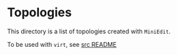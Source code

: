 # Topologies

This directory is a list of topologies created with `MiniEdit`.

To be used with `virt`, see [src README](../README.md)
